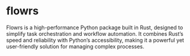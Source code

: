 # flowrs
Flowrs is a high-performance Python package built in Rust, designed to simplify task orchestration and workflow automation. It combines Rust’s speed and reliability with Python’s accessibility, making it a powerful yet user-friendly solution for managing complex processes.
